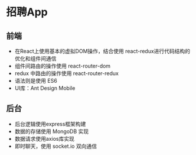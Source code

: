 # 招聘App

## 前端
* 在React上使用基本的虚拟DOM操作，结合使用 react-redux进行代码结构的优化和组件间通信
* 组件间路由的操作使用 react-router-dom
* redux 中路由的操作使用 react-router-redux
* 语法则是使用 ES6
* UI库：Ant Design Mobile
## 后台
* 后台逻辑使用express框架构建
* 数据的存储使用 MongoDB 实现
* 数据请求使用axios库实现
* 即时聊天，使用 socket.io 双向通信
